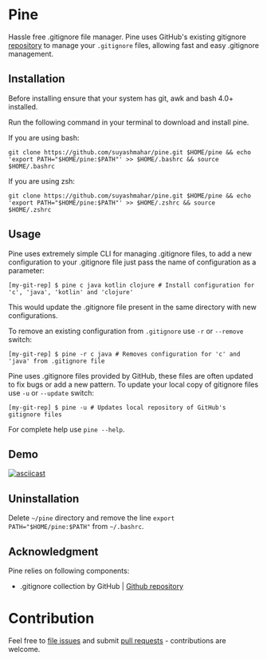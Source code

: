 Pine  
====  

Hassle free .gitignore file manager. Pine uses GitHub's existing gitignore [repository](https://github.com/github/gitignore) to manage your `.gitignore` files, allowing fast and easy .gitignore management.

Installation  
------------  
Before installing ensure that your system has git, awk and bash 4.0+ installed.  

Run the following command in your terminal to download and install pine.  

If you are using bash:
```shell
git clone https://github.com/suyashmahar/pine.git $HOME/pine && echo 'export PATH="$HOME/pine:$PATH"' >> $HOME/.bashrc && source $HOME/.bashrc
```

If you are using zsh:
```shell
git clone https://github.com/suyashmahar/pine.git $HOME/pine && echo 'export PATH="$HOME/pine:$PATH"' >> $HOME/.zshrc && source $HOME/.zshrc
```

Usage  
-----  
Pine uses extremely simple CLI for managing .gitignore files, to add a new configuration to your .gitignore file just pass the name of configuration as a parameter:
```shell
[my-git-rep] $ pine c java kotlin clojure # Install configuration for 'c', 'java', 'kotlin' and 'clojure' 
```

This would update the .gitignore file present in the same directory with new configurations.

To remove an existing configuration from `.gitignore` use `-r` or `--remove` switch:
```shell
[my-git-rep] $ pine -r c java # Removes configuration for 'c' and 'java' from .gitignore file
```

Pine uses .gitignore files provided by GitHub, these files are often updated to fix bugs or add a new pattern. To update your local copy of gitignore files use `-u` or `--update` switch:
```shell
[my-git-rep] $ pine -u # Updates local repository of GitHub's gitignore files
```

For complete help use `pine --help`.

Demo
----
[![asciicast](https://asciinema.org/a/LJLcFbJlf3AIXABJWSPZpsKq8.png)](https://asciinema.org/a/LJLcFbJlf3AIXABJWSPZpsKq8)

Uninstallation
--------------
Delete `~/pine` directory and remove the line `export PATH="$HOME/pine:$PATH"` from `~/.bashrc`.

Acknowledgment
--------------
Pine relies on following components:
* .gitignore collection by GitHub | [Github repository](https://github.com/github/gitignore)

# Contribution
Feel free to [file issues](https://github.com/suyashmahar/pine/issues) and submit [pull requests](https://github.com/suyashmahar/pine/pulls) - contributions are welcome.
